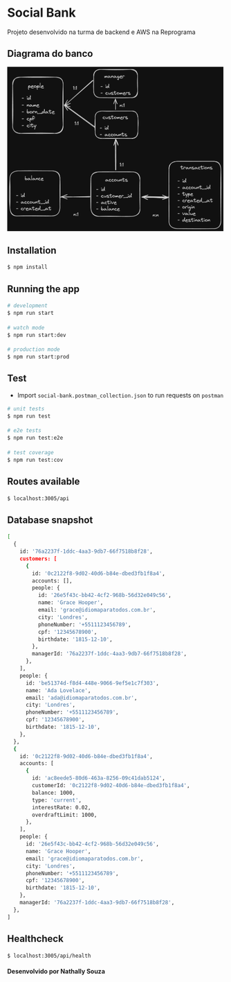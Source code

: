 # Social Bank

Projeto desenvolvido na turma de backend e AWS na Reprograma

## Diagrama do banco

<img src="schema.png" width="500">

## Installation

```bash
$ npm install
```

## Running the app

```bash
# development
$ npm run start

# watch mode
$ npm run start:dev

# production mode
$ npm run start:prod
```

## Test

- Import `social-bank.postman_collection.json` to run requests on `postman`

```bash
# unit tests
$ npm run test

# e2e tests
$ npm run test:e2e

# test coverage
$ npm run test:cov
```

## Routes available

```bash
$ localhost:3005/api
```

## Database snapshot

```bash
[
  {
    id: '76a2237f-1ddc-4aa3-9db7-66f7518b8f28',
    customers: [
      {
        id: '0c2122f8-9d02-40d6-b84e-dbed3fb1f8a4',
        accounts: [],
        people: {
          id: '26e5f43c-bb42-4cf2-968b-56d32e049c56',
          name: 'Grace Hooper',
          email: 'grace@idiomaparatodos.com.br',
          city: 'Londres',
          phoneNumber: '+5511123456789',
          cpf: '12345678900',
          birthdate: '1815-12-10',
        },
        managerId: '76a2237f-1ddc-4aa3-9db7-66f7518b8f28',
      },
    ],
    people: {
      id: 'be51374d-f8d4-448e-9066-9ef5e1c7f303',
      name: 'Ada Lovelace',
      email: 'ada@idiomaparatodos.com.br',
      city: 'Londres',
      phoneNumber: '+5511123456789',
      cpf: '12345678900',
      birthdate: '1815-12-10',
    },
  },
  {
    id: '0c2122f8-9d02-40d6-b84e-dbed3fb1f8a4',
    accounts: [
      {
        id: 'ac8eede5-80d6-463a-8256-09c41dab5124',
        customerId: '0c2122f8-9d02-40d6-b84e-dbed3fb1f8a4',
        balance: 1000,
        type: 'current',
        interestRate: 0.02,
        overdraftLimit: 1000,
      },
    ],
    people: {
      id: '26e5f43c-bb42-4cf2-968b-56d32e049c56',
      name: 'Grace Hooper',
      email: 'grace@idiomaparatodos.com.br',
      city: 'Londres',
      phoneNumber: '+5511123456789',
      cpf: '12345678900',
      birthdate: '1815-12-10',
    },
    managerId: '76a2237f-1ddc-4aa3-9db7-66f7518b8f28',
  },
]
```

## Healthcheck

```bash
$ localhost:3005/api/health
```

#### Desenvolvido por Nathally Souza
